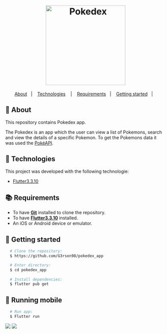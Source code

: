 <h1 align="center">
  <img alt="Pokedex" src="https://ik.imagekit.io/hwyksvj4iv/pokedex_N_WgWrJK0s.png" width="250px" />
</h1>

<p align="center">
  <a href="#page_with_curl-about">About</a>&nbsp;&nbsp;&nbsp;|&nbsp;&nbsp;&nbsp;
  <a href="#hammer-technologies">Technologies</a>
  &nbsp;&nbsp;&nbsp;|&nbsp;&nbsp;&nbsp;
  <a href="#books-requirements">Requirements</a>&nbsp;&nbsp;&nbsp;|&nbsp;&nbsp;&nbsp;
  <a href="#rocket-getting-started">Getting started</a>&nbsp;&nbsp;&nbsp;|&nbsp;&nbsp;&nbsp;
</p>

## :page_with_curl: About
This repository contains Pokedex app.

The Pokedex is an app which the user can view a list of Pokemons, search and view the details of a specific Pokemon. To get the Pokemons data it was used the [PokéAPI](https://pokeapi.co/).

## :hammer: Technologies

This project was developed with the following technologie:

- [Flutter3.3.10](https://docs.flutter.dev/development/tools/sdk/releases?tab=macos)

## :books: Requirements
- To have [**Git**](https://git-scm.com/) installed to clone the repository.
- To have [**Flutter3.3.10**](https://docs.flutter.dev/development/tools/sdk/releases?tab=macos) installed.
- An iOS or Android device or emulator.

## :rocket: Getting started
``` bash
  # Clone the repository:
  $ https://github.com/G3rson98/pokedex_app

  # Enter directory:
  $ cd pokedex_app
  
  # Install dependencies:
  $ flutter pub get
```

## :iphone: Running mobile
```bash
  # Run app:
  $ Flutter run
```

![](docs/1.jpg)
![](docs/2.jpg)